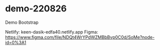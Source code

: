 # demo-220826

Demo Bootstrap

Netlify: keen-dasik-edfa40.netlify.app
Figma: https://www.figma.com/file/NDQt4WrYPdWZMBbBvp0C0d/SoMe?node-id=0%3A1

